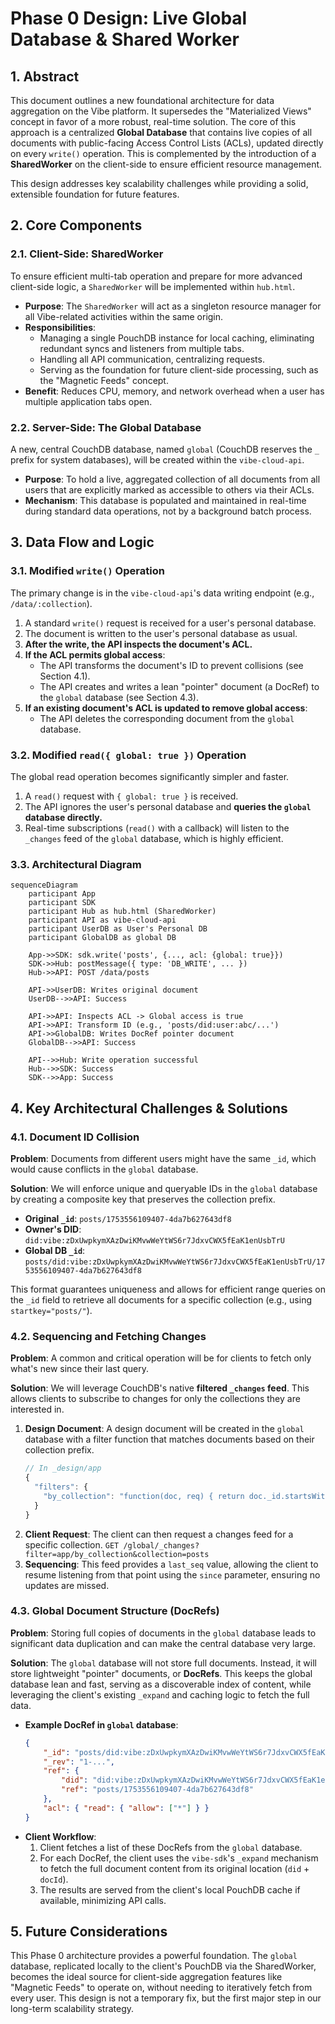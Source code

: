 # Phase 0 Design: Live Global Database & Shared Worker

## 1. Abstract

This document outlines a new foundational architecture for data aggregation on the Vibe platform. It supersedes the "Materialized Views" concept in favor of a more robust, real-time solution. The core of this approach is a centralized **Global Database** that contains live copies of all documents with public-facing Access Control Lists (ACLs), updated directly on every `write()` operation. This is complemented by the introduction of a **SharedWorker** on the client-side to ensure efficient resource management.

This design addresses key scalability challenges while providing a solid, extensible foundation for future features.

## 2. Core Components

### 2.1. Client-Side: SharedWorker

To ensure efficient multi-tab operation and prepare for more advanced client-side logic, a `SharedWorker` will be implemented within `hub.html`.

-   **Purpose**: The `SharedWorker` will act as a singleton resource manager for all Vibe-related activities within the same origin.
-   **Responsibilities**:
    -   Managing a single PouchDB instance for local caching, eliminating redundant syncs and listeners from multiple tabs.
    -   Handling all API communication, centralizing requests.
    -   Serving as the foundation for future client-side processing, such as the "Magnetic Feeds" concept.
-   **Benefit**: Reduces CPU, memory, and network overhead when a user has multiple application tabs open.

### 2.2. Server-Side: The Global Database

A new, central CouchDB database, named `global` (CouchDB reserves the `_` prefix for system databases), will be created within the `vibe-cloud-api`.

-   **Purpose**: To hold a live, aggregated collection of all documents from all users that are explicitly marked as accessible to others via their ACLs.
-   **Mechanism**: This database is populated and maintained in real-time during standard data operations, not by a background batch process.

## 3. Data Flow and Logic

### 3.1. Modified `write()` Operation

The primary change is in the `vibe-cloud-api`'s data writing endpoint (e.g., `/data/:collection`).

1.  A standard `write()` request is received for a user's personal database.
2.  The document is written to the user's personal database as usual.
3.  **After the write, the API inspects the document's ACL.**
4.  **If the ACL permits global access**:
    -   The API transforms the document's ID to prevent collisions (see Section 4.1).
    -   The API creates and writes a lean "pointer" document (a DocRef) to the `global` database (see Section 4.3).
5.  **If an existing document's ACL is updated to remove global access**:
    -   The API deletes the corresponding document from the `global` database.

### 3.2. Modified `read({ global: true })` Operation

The global read operation becomes significantly simpler and faster.

1.  A `read()` request with `{ global: true }` is received.
2.  The API ignores the user's personal database and **queries the `global` database directly.**
3.  Real-time subscriptions (`read()` with a callback) will listen to the `_changes` feed of the `global` database, which is highly efficient.

### 3.3. Architectural Diagram

```mermaid
sequenceDiagram
    participant App
    participant SDK
    participant Hub as hub.html (SharedWorker)
    participant API as vibe-cloud-api
    participant UserDB as User's Personal DB
    participant GlobalDB as global DB

    App->>SDK: sdk.write('posts', {..., acl: {global: true}})
    SDK->>Hub: postMessage({ type: 'DB_WRITE', ... })
    Hub->>API: POST /data/posts

    API->>UserDB: Writes original document
    UserDB-->>API: Success

    API->>API: Inspects ACL -> Global access is true
    API->>API: Transform ID (e.g., 'posts/did:user:abc/...')
    API->>GlobalDB: Writes DocRef pointer document
    GlobalDB-->>API: Success

    API-->>Hub: Write operation successful
    Hub-->>SDK: Success
    SDK-->>App: Success
```

## 4. Key Architectural Challenges & Solutions

### 4.1. Document ID Collision

**Problem**: Documents from different users might have the same `_id`, which would cause conflicts in the `global` database.

**Solution**: We will enforce unique and queryable IDs in the `global` database by creating a composite key that preserves the collection prefix.

-   **Original `_id`**: `posts/1753556109407-4da7b627643df8`
-   **Owner's DID**: `did:vibe:zDxUwpkymXAzDwiKMvwWeYtWS6r7JdxvCWX5fEaK1enUsbTrU`
-   **Global DB `_id`**: `posts/did:vibe:zDxUwpkymXAzDwiKMvwWeYtWS6r7JdxvCWX5fEaK1enUsbTrU/1753556109407-4da7b627643df8`

This format guarantees uniqueness and allows for efficient range queries on the `_id` field to retrieve all documents for a specific collection (e.g., using `startkey="posts/"`).

### 4.2. Sequencing and Fetching Changes

**Problem**: A common and critical operation will be for clients to fetch only what's new since their last query.

**Solution**: We will leverage CouchDB's native **filtered `_changes` feed**. This allows clients to subscribe to changes for only the collections they are interested in.

1.  **Design Document**: A design document will be created in the `global` database with a filter function that matches documents based on their collection prefix.
    ```javascript
    // In _design/app
    {
      "filters": {
        "by_collection": "function(doc, req) { return doc._id.startsWith(req.query.collection + '/'); }"
      }
    }
    ```
2.  **Client Request**: The client can then request a changes feed for a specific collection.
    `GET /global/_changes?filter=app/by_collection&collection=posts`
3.  **Sequencing**: This feed provides a `last_seq` value, allowing the client to resume listening from that point using the `since` parameter, ensuring no updates are missed.

### 4.3. Global Document Structure (DocRefs)

**Problem**: Storing full copies of documents in the `global` database leads to significant data duplication and can make the central database very large.

**Solution**: The `global` database will not store full documents. Instead, it will store lightweight "pointer" documents, or **DocRefs**. This keeps the global database lean and fast, serving as a discoverable index of content, while leveraging the client's existing `_expand` and caching logic to fetch the full data.

-   **Example DocRef in `global` database**:
    ```json
    {
        "_id": "posts/did:vibe:zDxUwpkymXAzDwiKMvwWeYtWS6r7JdxvCWX5fEaK1enUsbTrU/1753556109407-4da7b627643df8",
        "_rev": "1-...",
        "ref": {
            "did": "did:vibe:zDxUwpkymXAzDwiKMvwWeYtWS6r7JdxvCWX5fEaK1enUsbTrU",
            "ref": "posts/1753556109407-4da7b627643df8"
        },
        "acl": { "read": { "allow": ["*"] } }
    }
    ```
-   **Client Workflow**:
    1.  Client fetches a list of these DocRefs from the `global` database.
    2.  For each DocRef, the client uses the `vibe-sdk`'s `_expand` mechanism to fetch the full document content from its original location (`did` + `docId`).
    3.  The results are served from the client's local PouchDB cache if available, minimizing API calls.

## 5. Future Considerations

This Phase 0 architecture provides a powerful foundation. The `global` database, replicated locally to the client's PouchDB via the SharedWorker, becomes the ideal source for client-side aggregation features like "Magnetic Feeds" to operate on, without needing to iteratively fetch from every user. This design is not a temporary fix, but the first major step in our long-term scalability strategy.
